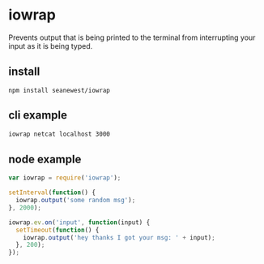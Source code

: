 # iowrap
Prevents output that is being printed to the terminal from interrupting your input as it is being typed.

## install
```
npm install seanewest/iowrap
```

## cli example
```bash
iowrap netcat localhost 3000
```

## node example

```javascript
var iowrap = require('iowrap');

setInterval(function() {
  iowrap.output('some random msg');
}, 2000);

iowrap.ev.on('input', function(input) {
  setTimeout(function() {
    iowrap.output('hey thanks I got your msg: ' + input);
  }, 200);
});
```
